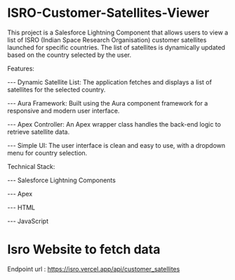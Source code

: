 # ISRO-Customer-Satellites-Viewer
This project is a Salesforce Lightning Component that allows users to view a list of ISRO (Indian Space Research Organisation) customer satellites launched for specific countries. The list of satellites is dynamically updated based on the country selected by the user.

Features:

--- Dynamic Satellite List: The application fetches and displays a list of satellites for the selected country.

--- Aura Framework: Built using the Aura component framework for a responsive and modern user interface.

--- Apex Controller: An Apex wrapper class handles the back-end logic to retrieve satellite data.

--- Simple UI: The user interface is clean and easy to use, with a dropdown menu for country selection.

Technical Stack:

--- Salesforce Lightning Components

--- Apex

--- HTML

--- JavaScript

# Isro Website to fetch data 
Endpoint url : https://isro.vercel.app/api/customer_satellites
